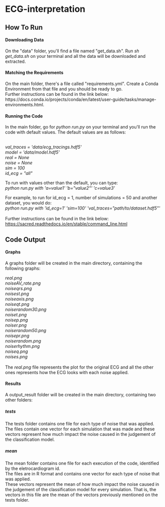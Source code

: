# ECG-interpretation
<h2> How To Run </h2>

<h4> Downloading Data </h4>
On the "data" folder, you'll find a file named "get_data.sh". Run <i>sh get_data.sh</i> on your terminal and all
the data will be downloaded and extracted.

<h4> Matching the Requirements </h4>
On the main folder, there's a file called "requirements.yml". Create a Conda Environment from that file and you
should be ready to go. <br/>
Further instructions can be found in the link below: <br/>
https://docs.conda.io/projects/conda/en/latest/user-guide/tasks/manage-environments.html.

<h4> Running the Code </h4>

In the main folder, go for <i>python run.py</i> on your terminal and you'll run the code with default values.
The default values are as follows:

<br/><i>
val_traces = 'data/ecg_tracings.hdf5' <br/>
model  = 'data/model.hdf5' <br/>
real   = None <br/>
noise  = None <br/>
sim    = 100 <br/>
id_ecg = "all" <br/>
</i>

To run with values other than the default, you can type:<br/>
<i>python run.py with 'a=value1' 'b="value2"' 'c=value3'</i>

For example, to run for id_ecg = 1, number of simulations = 50 and another dataset, you would do: <br/>
<i>python run.py with 'id_ecg=1' 'sim=100' 'val_traces="path/to/dataset.hdf5"'</i> <br/>
<br/>
Further instructions can be found in the link below:<br/>
https://sacred.readthedocs.io/en/stable/command_line.html

<h2> Code Output </h2>

<h4> Graphs </h4>

A graphs folder will be created in the main directory, containing the following graphs:

<i>
real.png <br/>
noiseAV_rate.png <br/> 
noiseqrs.png <br/>
noisest.png <br/>
noiseaxis.png  <br/>
noiseqt.png  <br/>
noiserandom30.png  <br/>
noiset.png <br/>
noisep.png  <br/>
noiser.png  <br/>
noiserandom50.png <br/>
noisepr.png  <br/>
noiserandom.png  <br/>
noiserhythm.png <br/>
noiseq.png   <br/>
noises.png <br/>
</i>
<br/>
The <i>real.png</i> file represents the plot for the original ECG and all the other ones represents how the ECG looks
with each noise applied.

<h4> Results </h4>

A output_result folder will be created in the main directory, containing two other folders:

<h5>tests</h5>

The tests folder contains one file for each type of noise that was applied. <br/>
The files contain one vector for each simulation that was made and these vectors represent how much impact the noise
caused in the judgement of the classification model.

<h5>mean</h5>

The mean folder contains one file for each execution of the code, identified by the eletrocardiogram id. <br/>
The files are in R format and contains one vector for each type of noise that was applied.<br/>
These vectors represent the mean of how much impact the noise caused in the judgement of the classification model for every simulation. That is, the vectors in this file are the mean of the vectors previously mentioned on the tests folder.
